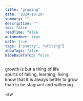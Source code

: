 ```yaml
---
title: "growing"
date: "2024-10-29"
summary: ""
description: ""
toc: false
readTime: false
autonumber: true
math: true
tags: ["poetry", "writing"]
showTags: false
hideBackToTop: false
---
```


growth is but a thing of life  
spurts of failing, learning, living  
know that it is always better to grow  
than to be stagnant and withering  
 
  
-aw